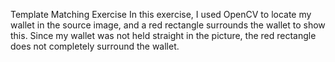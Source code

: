 Template Matching Exercise
In this exercise, I used OpenCV to locate my wallet in the source image, and a red rectangle surrounds the wallet to show this.
Since my wallet was not held straight in the picture, the red rectangle does not completely surround the wallet.

